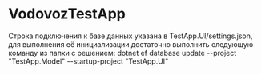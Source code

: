 # VodovozTestApp
Строка подключения к базе данных указана в TestApp.UI/settings.json, для выполнения её инициализации достаточно выполнить следующую команду из папки с решением:
dotnet ef database update --project "TestApp.Model" --startup-project "TestApp.UI"
